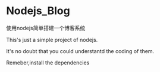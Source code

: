 # Nodejs_Blog
使用nodejs简单搭建一个博客系统

This's just a simple project of nodejs.

It's no doubt that you could understantd the coding of them.

Remeber,install the dependencies
